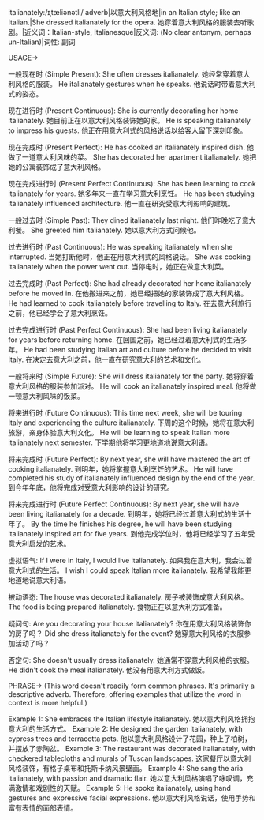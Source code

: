 italianately:/ɪˌtæliənətli/
adverb|以意大利风格地|in an Italian style; like an Italian.|She dressed italianately for the opera. 她穿着意大利风格的服装去听歌剧。|近义词：Italian-style, Italianesque|反义词: (No clear antonym, perhaps un-Italian)|词性: 副词

USAGE->

一般现在时 (Simple Present):
She often dresses italianately. 她经常穿着意大利风格的服装。
He italianately gestures when he speaks. 他说话时带着意大利式的姿态。

现在进行时 (Present Continuous):
She is currently decorating her home italianately. 她目前正在以意大利风格装饰她的家。
He is speaking italianately to impress his guests.  他正在用意大利式的风格说话以给客人留下深刻印象。

现在完成时 (Present Perfect):
He has cooked an italianately inspired dish. 他做了一道意大利风味的菜。
She has decorated her apartment italianately. 她把她的公寓装饰成了意大利风格。

现在完成进行时 (Present Perfect Continuous):
She has been learning to cook italianately for years. 她多年来一直在学习意大利烹饪。
He has been studying italianately influenced architecture. 他一直在研究受意大利影响的建筑。


一般过去时 (Simple Past):
They dined italianately last night. 他们昨晚吃了意大利餐。
She greeted him italianately. 她以意大利方式问候他。


过去进行时 (Past Continuous):
He was speaking italianately when she interrupted. 当她打断他时，他正在用意大利式的风格说话。
She was cooking italianately when the power went out.  当停电时，她正在做意大利菜。

过去完成时 (Past Perfect):
She had already decorated her home italianately before he moved in. 在他搬进来之前，她已经把她的家装饰成了意大利风格。
He had learned to cook italianately before travelling to Italy. 在去意大利旅行之前，他已经学会了意大利烹饪。

过去完成进行时 (Past Perfect Continuous):
She had been living italianately for years before returning home.  在回国之前，她已经过着意大利式的生活多年。
He had been studying Italian art and culture before he decided to visit Italy. 在决定去意大利之前，他一直在研究意大利的艺术和文化。


一般将来时 (Simple Future):
She will dress italianately for the party. 她将穿着意大利风格的服装参加派对。
He will cook an italianately inspired meal. 他将做一顿意大利风味的饭菜。


将来进行时 (Future Continuous):
This time next week, she will be touring Italy and experiencing the culture italianately.  下周的这个时候，她将在意大利旅游，亲身体验意大利文化。
He will be learning to speak Italian more italianately next semester. 下学期他将学习更地道地说意大利语。


将来完成时 (Future Perfect):
By next year, she will have mastered the art of cooking italianately. 到明年，她将掌握意大利烹饪的艺术。
He will have completed his study of italianately influenced design by the end of the year. 到今年年底，他将完成对受意大利影响的设计的研究。


将来完成进行时 (Future Perfect Continuous):
By next year, she will have been living italianately for a decade. 到明年，她将已经过着意大利式的生活十年了。
By the time he finishes his degree, he will have been studying italianately inspired art for five years. 到他完成学位时，他将已经学习了五年受意大利启发的艺术。


虚拟语气:
If I were in Italy, I would live italianately. 如果我在意大利，我会过着意大利式的生活。
I wish I could speak Italian more italianately. 我希望我能更地道地说意大利语。

被动语态:
The house was decorated italianately. 房子被装饰成意大利风格。
The food is being prepared italianately. 食物正在以意大利方式准备。

疑问句:
Are you decorating your house italianately? 你在用意大利风格装饰你的房子吗？
Did she dress italianately for the event? 她穿意大利风格的衣服参加活动了吗？

否定句:
She doesn't usually dress italianately. 她通常不穿意大利风格的衣服。
He didn't cook the meal italianately. 他没有用意大利方式做饭。

PHRASE->
(This word doesn't readily form common phrases.  It's primarily a descriptive adverb.  Therefore, offering examples that utilize the word in context is more helpful.)

Example 1: She embraces the Italian lifestyle italianately. 她以意大利风格拥抱意大利的生活方式。
Example 2: He designed the garden italianately, with cypress trees and terracotta pots. 他以意大利风格设计了花园，种上了柏树，并摆放了赤陶盆。
Example 3: The restaurant was decorated italianately, with checkered tablecloths and murals of Tuscan landscapes.  这家餐厅以意大利风格装饰，有格子桌布和托斯卡纳风景壁画。
Example 4: She sang the aria italianately, with passion and dramatic flair. 她以意大利风格演唱了咏叹调，充满激情和戏剧性的天赋。
Example 5: He spoke italianately, using hand gestures and expressive facial expressions. 他以意大利风格说话，使用手势和富有表情的面部表情。
